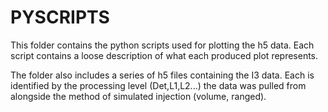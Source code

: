 # PYSCRIPTS

This folder contains the python scripts used for plotting the h5 data. Each script contains a loose description of what each produced plot represents.

The folder also includes a series of h5 files containing the I3 data. Each is identified by the processing level (Det,L1,L2...) 
the data was pulled from alongside the method of simulated injection (volume, ranged).